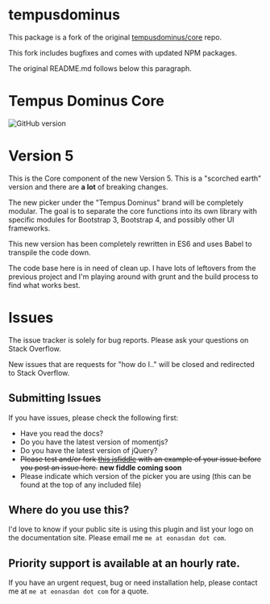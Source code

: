# tempusdominus

This package is a fork of the original [tempusdominus/core](https://github.com/tempusdominus/core) repo.

This fork includes bugfixes and comes with updated NPM packages.

The original README.md follows below this paragraph.

# Tempus Dominus Core
![GitHub version](https://badge.fury.io/gh/tempusdominus%2Fcore.png)

# Version 5
This is the Core component of the new Version 5. This is a "scorched earth" version and there are **a lot** of breaking changes.

The new picker under the "Tempus Dominus" brand will be completely modular. The goal is to separate the core functions into its own library with specific modules for Bootstrap 3, Bootstrap 4, and possibly other UI frameworks.

This new version has been completely rewritten in ES6 and uses Babel to transpile the code down.

The code base here is in need of clean up. I have lots of leftovers from the previous project and I'm playing around with grunt and the build process to find what works best.

# Issues
The issue tracker is solely for bug reports. Please ask your questions on Stack Overflow.

New issues that are requests for "how do I.." will be closed and redirected to Stack Overflow.


## Submitting Issues
If you have issues, please check the following first:
* Have you read the docs? 
* Do you have the latest version of momentjs?
* Do you have the latest version of jQuery?
* ~~Please test and/or fork [this jsfiddle](http://jsfiddle.net/Eonasdan/0Ltv25o8/) with an example of your issue before you post an issue here.~~ **new fiddle coming soon**
* Please indicate which version of the picker you are using (this can be found at the top of any included file)

## Where do you use this?
I'd love to know if your public site is using this plugin and list your logo on the documentation site. Please email me `me at eonasdan dot com`.

## Priority support is available at an hourly rate. 

If you have an urgent request, bug or need installation help, please contact me at `me at eonasdan dot com` for a quote.
